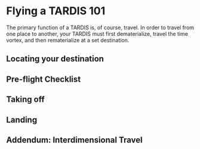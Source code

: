 # Flying a TARDIS 101

The primary function of a TARDIS is, of course, travel. In order to travel from one place to another, your TARDIS
must first dematerialize, travel the time vortex, and then rematerialize at a set destination.

## Locating your destination


## Pre-flight Checklist


## Taking off


## Landing


## Addendum: Interdimensional Travel